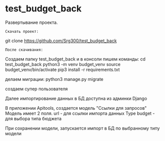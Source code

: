 # test_budget_back

Развертывание проекта.

    Скачать проект:

git clone https://github.com/Srg300/test_budget_back

    После скачивания:
Создаем папку test_budget_back и в консоли пишем команды:
cd test_budget_back
python3 -m venv budget_venv
source budget_venv/bin/activate
pip3 install -r requirements.txt

делаем миграции:
python3 manage.py migrate

создаем супер пользователя

Далее импортирование данных в БД доступна из админки Django

В приложении Apitools, создается модель "Ссылки для запросов"
Модель имеет 2 поля. 
url - для ссылки импорта данных
Type budget - для выбора типа бюджета

При сохранении модели, запускается импорт в БД по выбранному типу модели

